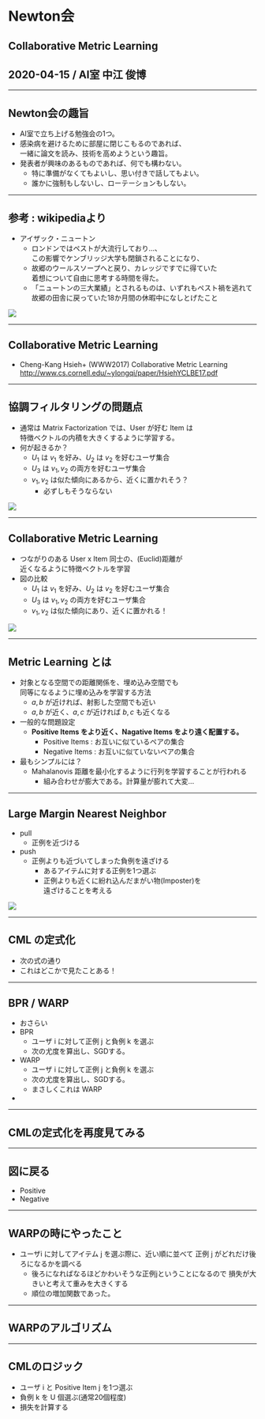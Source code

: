 # Newton会
## Collaborative Metric Learning
## 2020-04-15 / AI室 中江 俊博
---
## Newton会の趣旨
- AI室で立ち上げる勉強会の1つ。
- 感染病を避けるために部屋に閉じこもるのであれば、  
  一緒に論文を読み、技術を高めようという趣旨。
- 発表者が興味のあるものであれば、何でも構わない。
  - 特に準備がなくてもよいし、思い付きで話してもよい。
  - 誰かに強制もしないし、ローテーションもしない。

---
## 参考 : wikipediaより
- アイザック・ニュートン
  - ロンドンではペストが大流行しており...、  
    この影響でケンブリッジ大学も閉鎖されることになり、
  - 故郷のウールスソープへと戻り、カレッジですでに得ていた  
    着想について自由に思考する時間を得た。
  - 「ニュートンの三大業績」とされるものは、いずれもペスト禍を逃れて  
    故郷の田舎に戻っていた18か月間の休暇中になしとげたこと

![](./images/newton.jpg)

---
## Collaborative Metric Learning
- Cheng-Kang Hsieh+ (WWW2017) Collaborative Metric Learning
http://www.cs.cornell.edu/~ylongqi/paper/HsiehYCLBE17.pdf

---
## 協調フィルタリングの問題点
- 通常は Matrix Factorization では、User が好む Item は  
  特徴ベクトルの内積を大きくするように学習する。
- 何が起きるか？
  - $U_1$ は $v_1$ を好み、$U_2$ は $v_2$ を好むユーザ集合
  - $U_3$ は $v_1, v_2$ の両方を好むユーザ集合
  - $v_1, v_2$ は似た傾向にあるから、近くに置かれそう？
    - 必ずしもそうならない

![](./images/CML_CF_geometry.png)

---
## Collaborative Metric Learning
- つながりのある User x Item 同士の、(Euclid)距離が  
  近くなるように特徴ベクトルを学習
- 図の比較
  - $U_1$ は $v_1$ を好み、$U_2$ は $v_2$ を好むユーザ集合
  - $U_3$ は $v_1, v_2$ の両方を好むユーザ集合
  - $v_1, v_2$ は似た傾向にあり、近くに置かれる！

![](./images/CML_geometry_comparison.png)

---
## Metric Learning とは
- 対象となる空間での距離関係を、埋め込み空間でも  
  同等になるように埋め込みを学習する方法
  - $a, b$ が近ければ、射影した空間でも近い
  - $a, b$ が近く、$a, c$ が近ければ $b,c$ も近くなる
- 一般的な問題設定
  - **Positive Items をより近く、Nagative Items をより遠く配置する。**
    - Positive Items : お互いに似ているペアの集合
    - Negative Items : お互いに似ていないペアの集合
- 最もシンプルには？
  - Mahalanovis 距離を最小化するように行列を学習することが行われる  
    - 組み合わせが膨大である。計算量が膨れて大変...

---
## Large Margin Nearest Neighbor
- pull
  - 正例を近づける
- push
  - 正例よりも近づいてしまった負例を遠ざける
    - あるアイテムに対する正例を1つ選ぶ
    - 正例よりも近くに紛れ込んだまがい物(Imposter)を  
      遠ざけることを考える

![](./images/CML_large_margin.png)

---
## CML の定式化
- 次の式の通り
- これはどこかで見たことある！

---
## BPR / WARP
- おさらい
- BPR
  - ユーザ i に対して正例 j と負例 k を選ぶ
  - 次の尤度を算出し、SGDする。
- WARP
  - ユーザ i に対して正例 j と負例 k を選ぶ
  - 次の尤度を算出し、SGDする。
  - まさしくこれは WARP
-

---
## CMLの定式化を再度見てみる

---
## 図に戻る
- Positive
- Negative

---
## WARPの時にやったこと
- ユーザi に対してアイテム j を選ぶ際に、近い順に並べて
  正例 j がどれだけ後ろになるかを調べる
  - 後ろになればなるほどかわいそうな正例jということになるので
    損失が大きいと考えて重みを大きくする
  - 順位の増加関数であった。

---
## WARPのアルゴリズム


---
## CMLのロジック
- ユーザ i と Positive Item j を1つ選ぶ
- 負例 k を U 個選ぶ(通常20個程度)
- 損失を計算する
